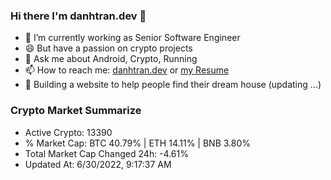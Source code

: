### Hi there I'm danhtran.dev 👋

- 🔭 I’m currently working as Senior Software Engineer
- 😄 But have a passion on crypto projects
- 💬 Ask me about Android, Crypto, Running 
- 📫 How to reach me: <a href="https://danhtran.dev" target="_blank">danhtran.dev</a> or <a href="Developer-Resume.pdf" target="_blank">my Resume</a>
- 🌱 Building a website to help people find their dream house (updating ...)

### Crypto Market Summarize
- Active Crypto: 13390
- % Market Cap: BTC 40.79% | ETH 14.11% | BNB 3.80%
- Total Market Cap Changed 24h: -4.61%
- Updated At: 6/30/2022, 9:17:37 AM
